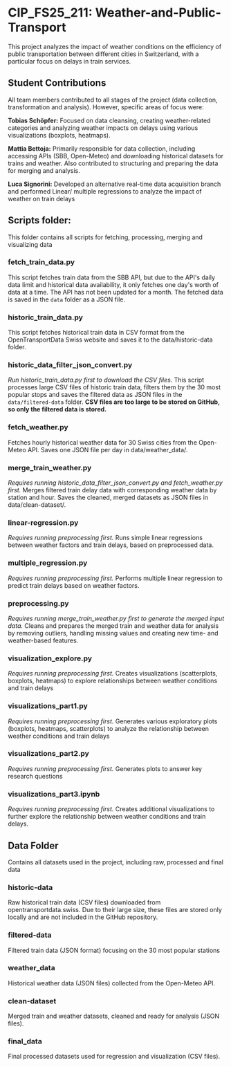 # CIP_FS25_211: Weather-and-Public-Transport
This project analyzes the impact of weather conditions on the efficiency of public transportation between different cities in Switzerland, with a particular focus on delays in train services.

## Student Contributions

All team members contributed to all stages of the project (data collection, transformation and analysis).
However, specific areas of focus were:

**Tobias Schöpfer:** Focused on data cleansing, creating weather-related categories and analyzing weather impacts on delays using various visualizations (boxplots, heatmaps).

**Mattia Bettoja:** Primarily responsible for data collection, including accessing APIs (SBB, Open-Meteo) and downloading historical datasets for trains and weather. Also contributed to structuring and preparing the data for merging and analysis.

**Luca Signorini:** Developed an alternative real-time data acquisition branch and performed Linear/ multiple regressions to analyze the impact of weather on train delays


## Scripts folder:
This folder contains all scripts for fetching, processing, merging and visualizing data

### **fetch_train_data.py**
This script fetches train data from the SBB API, but due to the API's daily data limit and historical data availability, it only fetches one day's worth of data at a time. The API has not been updated for a month. The fetched data is saved in the `data` folder as a JSON file.

### **historic_train_data.py**
This script fetches historical train data in CSV format from the OpenTransportData Swiss website and saves it to the data/historic-data folder.

### **historic_data_filter_json_convert.py**
_Run historic_train_data.py first to download the CSV files._ 
This script processes large CSV files of historic train data, filters them by the 30 most popular stops and saves the filtered data as JSON files in the `data/filtered-data` folder. **CSV files are too large to be stored on GitHub, so only the filtered data is stored.**

### **fetch_weather.py**
Fetches hourly historical weather data for 30 Swiss cities from the Open-Meteo API.
Saves one JSON file per day in data/weather_data/.

### **merge_train_weather.py**
_Requires running historic_data_filter_json_convert.py and fetch_weather.py first._
Merges filtered train delay data with corresponding weather data by station and hour.
Saves the cleaned, merged datasets as JSON files in data/clean-dataset/.

### **linear-regression.py**
_Requires running preprocessing first._
Runs simple linear regressions between weather factors and train delays, based on preprocessed data.

### **multiple_regression.py**
_Requires running preprocessing first._
Performs multiple linear regression to predict train delays based on weather factors.

### **preprocessing.py**
_Requires running merge_train_weather.py first to generate the merged input data._
Cleans and prepares the merged train and weather data for analysis by removing outliers, handling missing values and creating new time- and weather-based features.

### **visualization_explore.py**
_Requires running preprocessing first._
Creates visualizations (scatterplots, boxplots, heatmaps) to explore relationships between weather conditions and train delays

### **visualizations_part1.py**
_Requires running preprocessing first._
Generates various exploratory plots (boxplots, heatmaps, scatterplots) to analyze the relationship between weather conditions and train delays

### **visualizations_part2.py**
_Requires running preprocessing first._
Generates plots to answer key research questions

### **visualizations_part3.ipynb**
_Requires running preprocessing first._
Creates additional visualizations to further explore the relationship between weather conditions and train delays.


## Data Folder
Contains all datasets used in the project, including raw, processed and final data

### **historic-data**
Raw historical train data (CSV files) downloaded from opentransportdata.swiss. Due to their large size, these files are stored only locally and are not included in the GitHub repository.

### **filtered-data**
Filtered train data (JSON format) focusing on the 30 most popular stations

### **weather_data**
Historical weather data (JSON files) collected from the Open-Meteo API.

### **clean-dataset**
Merged train and weather datasets, cleaned and ready for analysis (JSON files).

### **final_data**
Final processed datasets used for regression and visualization (CSV files).
